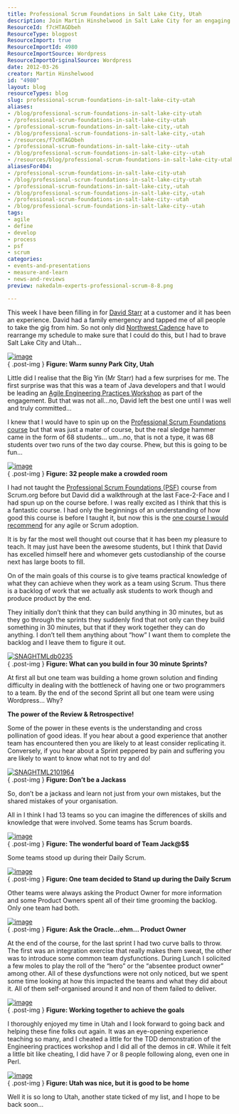 ```yaml
---
title: Professional Scrum Foundations in Salt Lake City, Utah
description: Join Martin Hinshelwood in Salt Lake City for an engaging Professional Scrum Foundations course, empowering teams to excel in Agile practices and collaboration.
ResourceId: f7cHTAGDbeh
ResourceType: blogpost
ResourceImport: true
ResourceImportId: 4980
ResourceImportSource: Wordpress
ResourceImportOriginalSource: Wordpress
date: 2012-03-26
creator: Martin Hinshelwood
id: "4980"
layout: blog
resourceTypes: blog
slug: professional-scrum-foundations-in-salt-lake-city-utah
aliases:
- /blog/professional-scrum-foundations-in-salt-lake-city-utah
- /professional-scrum-foundations-in-salt-lake-city-utah
- /professional-scrum-foundations-in-salt-lake-city,-utah
- /blog/professional-scrum-foundations-in-salt-lake-city,-utah
- /resources/f7cHTAGDbeh
- /professional-scrum-foundations-in-salt-lake-city--utah
- /blog/professional-scrum-foundations-in-salt-lake-city--utah
- /resources/blog/professional-scrum-foundations-in-salt-lake-city-utah
aliasesFor404:
- /professional-scrum-foundations-in-salt-lake-city-utah
- /blog/professional-scrum-foundations-in-salt-lake-city-utah
- /professional-scrum-foundations-in-salt-lake-city,-utah
- /blog/professional-scrum-foundations-in-salt-lake-city,-utah
- /professional-scrum-foundations-in-salt-lake-city--utah
- /blog/professional-scrum-foundations-in-salt-lake-city--utah
tags:
- agile
- define
- develop
- process
- psf
- scrum
categories:
- events-and-presentations
- measure-and-learn
- news-and-reviews
preview: nakedalm-experts-professional-scrum-8-8.png

---
```

This week I have been filling in for [David Starr](http://elegantcode.com/author/dstarr/) at a customer and it has been an experience. David had a family emergency and tapped me of all people to take the gig from him. So not only did [Northwest Cadence](http://blog.hinshelwood.com) have to rearrange my schedule to make sure that I could do this, but I had to brave Salt Lake City and Utah…

[![image](images/image_thumb14-1-1.png "image")](http://blog.hinshelwood.com/files/2012/03/image14.png)  
{ .post-img }
**Figure: Warm sunny Park City, Utah**

Little did I realise that the Big Yin (Mr Starr) had a few surprises for me. The first surprise was that this was a team of Java developers and that I would be leading an [Agile Engineering Practices Workshop](http://elegantcode.com/author/dstarr/ "Agile Engineering Practices Workshop") as part of the engagement. But that was not all…no, David left the best one until I was well and truly committed…

I knew that I would have to spin up on the [Professional Scrum Foundations course](http://blog.hinshelwood.com/training/ "Professional Scrum Foundations (PSF)") but that was just a mater of course, but the real sledge hammer came in the form of 68 students… um…no, that is not a type, it was 68 students over two runs of the two day course. Phew, but this is going to be fun…

[![image](images/image_thumb15-2-2.png "image")](http://blog.hinshelwood.com/files/2012/03/image15.png)  
{ .post-img }
**Figure: 32 people make a crowded room**

I had not taught the [Professional Scrum Foundations (PSF)](http://blog.hinshelwood.com/training/ "Professional Scrum Foundations (PSF)") course from Scrum.org before but David did a walkthrough at the last Face-2-Face and I had spun up on the course before. I was really excited as I think that this is a fantastic course. I had only the beginnings of an understanding of how good this course is before I taught it, but now this is the [one course I would recommend](http://blog.hinshelwood.com/training/) for any agile or Scrum adoption.

It is by far the most well thought out course that it has been my pleasure to teach. It may just have been the awesome students, but I think that David has excelled himself here and whomever gets custodianship of the course next has large boots to fill.

On of the main goals of this course is to give teams practical knowledge of what they can achieve when they work as a team using Scrum. Thus there is a backlog of work that we actually ask students to work though and produce product by the end.

They initially don’t think that they can build anything in 30 minutes, but as they go through the sprints they suddenly find that not only can they build something in 30 minutes, but that if they work together they can do anything. I don’t tell them anything about “how” I want them to complete the backlog and I leave them to figure it out.

[![SNAGHTMLdb0235](images/SNAGHTMLdb0235_thumb-10-10.png "SNAGHTMLdb0235")](http://blog.hinshelwood.com/files/2012/03/SNAGHTMLdb0235.png)  
{ .post-img }
**Figure: What can you build in four 30 minute Sprints?**

At first all but one team was building a home grown solution and finding difficulty in dealing with the bottleneck of having one or two programmers to a team. By the end of the second Sprint all but one team were using Wordpress… Why?

**The power of the Review & Retrospective!**

Some of the power in these events is the understanding and cross pollination of good ideas. If you hear about a good experience that another team has encountered then you are likely to at least consider replicating it. Conversely, if you hear about a Sprint peppered by pain and suffering you are likely to want to know what not to try and do!

[![SNAGHTML2101964](images/SNAGHTML2101964_thumb-9-9.png "SNAGHTML2101964")](http://blog.hinshelwood.com/files/2012/03/SNAGHTML2101964.png)  
{ .post-img }
**Figure: Don’t be a Jackass**

So, don’t be a jackass and learn not just from your own mistakes, but the shared mistakes of your organisation.

All in I think I had 13 teams so you can imagine the differences of skills and knowledge that were involved. Some teams has Scrum boards.

[![image](images/image_thumb16-3-3.png "image")](http://blog.hinshelwood.com/files/2012/03/image16.png)  
{ .post-img }
**Figure: The wonderful board of Team Jack@$$**

Some teams stood up during their Daily Scrum.

[![image](images/image_thumb17-4-4.png "image")](http://blog.hinshelwood.com/files/2012/03/image17.png)  
{ .post-img }
**Figure: One team decided to Stand up during the Daily Scrum**

Other teams were always asking the Product Owner for more information and some Product Owners spent all of their time grooming the backlog. Only one team had both.

[![image](images/image_thumb18-5-5.png "image")](http://blog.hinshelwood.com/files/2012/03/image18.png)  
{ .post-img }
**Figure: Ask the Oracle…ehm… Product Owner**

At the end of the course, for the last sprint I had two curve balls to throw. The first was an integration exercise that really makes them sweat, the other was to introduce some common team dysfunctions. During Lunch I solicited a few moles to play the roll of the “hero” or the “absentee product owner” among other. All of these dysfunctions were not only noticed, but we spent some time looking at how this impacted the teams and what they did about it. All of them self-organised around it and non of them failed to deliver.

[![image](images/image_thumb19-6-6.png "image")](http://blog.hinshelwood.com/files/2012/03/image19.png)  
{ .post-img }
**Figure: Working together to achieve the goals**

I thoroughly enjoyed my time in Utah and I look forward to going back and helping these fine folks out again. It was an eye-opening experience teaching so many, and I cheated a little for the TDD demonstration of the Engineering practices workshop and I did all of the demos in c#. While it felt a little bit like cheating, I did have 7 or 8 people following along, even one in Perl.

[![image](images/image_thumb20-7-7.png "image")](http://blog.hinshelwood.com/files/2012/03/image20.png)  
{ .post-img }
**Figure: Utah was nice, but it is good to be home**

Well it is so long to Utah, another state ticked of my list, and I hope to be back soon…
